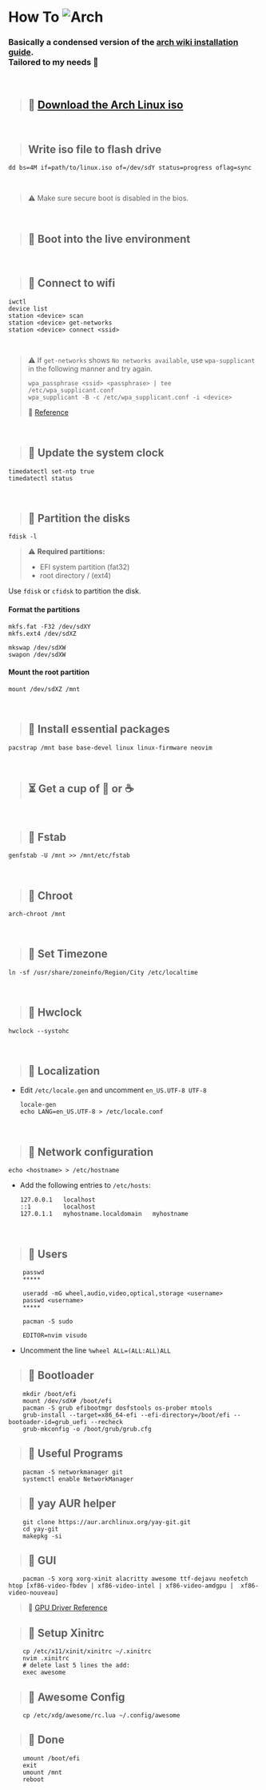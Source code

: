 # How To ![Arch](assets/arch_logo.png)

### Basically a condensed version of the [arch wiki installation guide](https://wiki.archlinux.org/title/Installation_guide).<br/>Tailored to my needs :penguin:

<br/>

> ## :rocket: [Download the Arch Linux iso](https://archlinux.org/download/)

<br/>

> ## Write iso file to flash drive

    dd bs=4M if=path/to/linux.iso of=/dev/sdY status=progress oflag=sync

<br/>

> :warning: Make sure secure boot is disabled in the bios.

<br/>

> ## :rocket: Boot into the live environment

<br/>

> ## :rocket: Connect to wifi
    iwctl
    device list
    station <device> scan
    station <device> get-networks
    station <device> connect <ssid>

<br/>

> :warning: If `get-networks` shows `No networks available`, use `wpa-supplicant` in the following manner and try again.
> ```
> wpa_passphrase <ssid> <passphrase> | tee /etc/wpa_supplicant.conf
> wpa_supplicant -B -c /etc/wpa_supplicant.conf -i <device>
> ```
> :link: [Reference](https://www.linuxbabe.com/command-line/ubuntu-server-16-04-wifi-wpa-supplicant)

<br/>
    
> ## :rocket: Update the system clock
    timedatectl set-ntp true
    timedatectl status
 
<br/>

> ## :rocket: Partition the disks
    fdisk -l
> :warning: **Required partitions:**
>
> - EFI system partition (fat32)
> - root directory / (ext4)


Use `fdisk` or `cfidsk` to partition the disk.

#### Format the partitions
    mkfs.fat -F32 /dev/sdXY
    mkfs.ext4 /dev/sdXZ
    
    mkswap /dev/sdXW
    swapon /dev/sdXW
    
#### Mount the root partition
    mount /dev/sdXZ /mnt

<br/>

> ## :rocket: Install essential packages
    pacstrap /mnt base base-devel linux linux-firmware neovim

<br/>

> ## :hourglass_flowing_sand: Get a cup of :tea: or :coffee:

<br/>

> ## :rocket: Fstab
    genfstab -U /mnt >> /mnt/etc/fstab

<br/>


> ## :rocket: Chroot
    arch-chroot /mnt

<br/>

> ## :rocket: Set Timezone
    ln -sf /usr/share/zoneinfo/Region/City /etc/localtime
    
<br/>

> ## :rocket: Hwclock
    hwclock --systohc

<br/>

> ## :rocket: Localization
    
- Edit `/etc/locale.gen` and uncomment `en_US.UTF-8 UTF-8`
    
    ```
    locale-gen
    echo LANG=en_US.UTF-8 > /etc/locale.conf
    ```
    
<br/>

> ## :rocket: Network configuration
    echo <hostname> > /etc/hostname
        
- Add the following entries to `/etc/hosts`:
    ```
    127.0.0.1   localhost
    ::1         localhost
    127.0.1.1   myhostname.localdomain   myhostname
     ```
<br/>

> ## :rocket: Users
        passwd
        *****
        
        useradd -mG wheel,audio,video,optical,storage <username>
        passwd <username>
        *****
    
        pacman -S sudo
        
        EDITOR=nvim visudo

- Uncomment the line `%wheel ALL=(ALL:ALL)ALL`


> ## :rocket: Bootloader
            
        mkdir /boot/efi
        mount /dev/sdX# /boot/efi
        pacman -S grub efibootmgr dosfstools os-prober mtools
        grub-install --target=x86_64-efi --efi-directory=/boot/efi --bootoader-id=grub_uefi --recheck
        grub-mkconfig -o /boot/grub/grub.cfg
        
    
    
> ## :rocket: Useful Programs
        pacman -S networkmanager git
        systemctl enable NetworkManager
    
    
    
> ## :rocket: yay AUR helper
        git clone https://aur.archlinux.org/yay-git.git
        cd yay-git
        makepkg -si

  
> ## :rocket: GUI
        pacman -S xorg xorg-xinit alacritty awesome ttf-dejavu neofetch htop [xf86-video-fbdev | xf86-video-intel | xf86-video-amdgpu |  xf86-video-nouveau]
        
> :link: [GPU Driver Reference](https://wiki.archlinux.org/title/Category:Graphics)
    
    
    
> ## :rocket: Setup Xinitrc
        cp /etc/x11/xinit/xinitrc ~/.xinitrc
        nvim .xinitrc
        # delete last 5 lines the add:
        exec awesome

    
> ## :rocket: Awesome Config
        cp /etc/xdg/awesome/rc.lua ~/.config/awesome
        
    
> ## :tada: Done
        umount /boot/efi
        exit
        umount /mnt
        reboot
        
